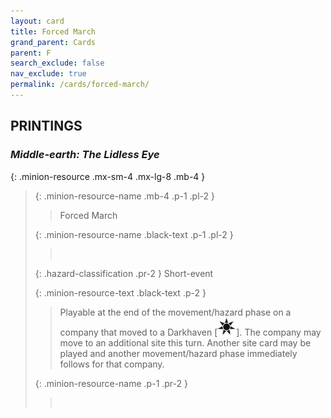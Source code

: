 ```yaml
---
layout: card
title: Forced March
grand_parent: Cards
parent: F
search_exclude: false
nav_exclude: true
permalink: /cards/forced-march/
---
```


## PRINTINGS


### _Middle-earth: The Lidless Eye_

{: .minion-resource .mx-sm-4 .mx-lg-8 .mb-4 }
> {: .minion-resource-name .mb-4 .p-1 .pl-2 }
> > <div class="hazard-mp"></div>
> > <div class="card-name">Forced March</div>
>
> {: .minion-resource-name .black-text .p-1 .pl-2 }
> > &nbsp;
>
> {: .hazard-classification .pr-2 }
> Short-event
>
> {: .minion-resource-text .black-text .p-2 }
> > Playable at the end of the movement/hazard phase on a company that moved to a Darkhaven \[![](/assets/images/dark-haven.svg)]. The company may move to an additional site this turn. Another site card may be played and another movement/hazard phase immediately follows for that company. 
> 
> {: .minion-resource-name .p-1 .pr-2 }
> > <div class="card-shield"></div>
> > <div class="card-corruption-white">&nbsp;</div>
